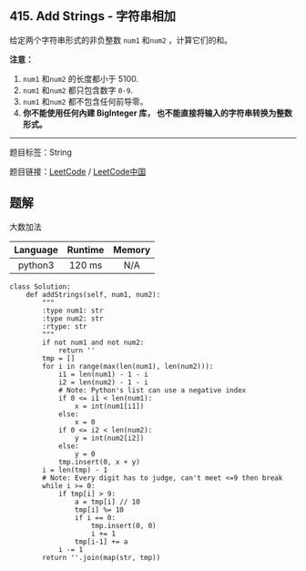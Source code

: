 ## 415. Add Strings - 字符串相加

<!--If you want to use the English description, use `question.content` instead-->

<p>给定两个字符串形式的非负整数&nbsp;<code>num1</code> 和<code>num2</code>&nbsp;，计算它们的和。</p>

<p><strong>注意：</strong></p>

<ol>
	<li><code>num1</code> 和<code>num2</code>&nbsp;的长度都小于 5100.</li>
	<li><code>num1</code> 和<code>num2</code> 都只包含数字&nbsp;<code>0-9</code>.</li>
	<li><code>num1</code> 和<code>num2</code> 都不包含任何前导零。</li>
	<li><strong>你不能使用任何內建 BigInteger 库，&nbsp;也不能直接将输入的字符串转换为整数形式。</strong></li>
</ol>



-----

题目标签：String

题目链接：[LeetCode](https://leetcode.com/problems/add-strings/description/)  /  [LeetCode中国](https://leetcode-cn.com/problems/add-strings/description/)

## 题解

大数加法

| Language | Runtime | Memory |
|:---:|:---:|:---:|
| python3  | 120  ms | N/A |

```python3
class Solution:
    def addStrings(self, num1, num2):
        """
        :type num1: str
        :type num2: str
        :rtype: str
        """
        if not num1 and not num2:
            return ''
        tmp = []
        for i in range(max(len(num1), len(num2))):
            i1 = len(num1) - 1 - i
            i2 = len(num2) - 1 - i
            # Note: Python's list can use a negative index
            if 0 <= i1 < len(num1):
                x = int(num1[i1])
            else:
                x = 0
            if 0 <= i2 < len(num2):
                y = int(num2[i2])
            else:
                y = 0
            tmp.insert(0, x + y)
        i = len(tmp) - 1
        # Note: Every digit has to judge, can't meet <=9 then break
        while i >= 0:
            if tmp[i] > 9:
                a = tmp[i] // 10
                tmp[i] %= 10
                if i == 0:
                    tmp.insert(0, 0)
                    i += 1
                tmp[i-1] += a
            i -= 1
        return ''.join(map(str, tmp))
```

